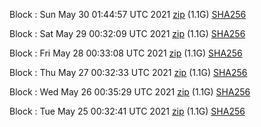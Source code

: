 Block [](https://testnet-insight.dashevo.org/insight/block/): Sun May 30 01:44:57 UTC 2021 [zip](https://dash-bootstrap.ams3.digitaloceanspaces.com/testnet/2021-05-30/bootstrap.dat.zip) (1.1G) [SHA256](https://dash-bootstrap.ams3.digitaloceanspaces.com/testnet/2021-05-30/sha256.txt)

Block [](https://testnet-insight.dashevo.org/insight/block/): Sat May 29 00:32:09 UTC 2021 [zip](https://dash-bootstrap.ams3.digitaloceanspaces.com/testnet/2021-05-29/bootstrap.dat.zip) (1.1G) [SHA256](https://dash-bootstrap.ams3.digitaloceanspaces.com/testnet/2021-05-29/sha256.txt)

Block [](https://testnet-insight.dashevo.org/insight/block/): Fri May 28 00:33:08 UTC 2021 [zip](https://dash-bootstrap.ams3.digitaloceanspaces.com/testnet/2021-05-28/bootstrap.dat.zip) (1.1G) [SHA256](https://dash-bootstrap.ams3.digitaloceanspaces.com/testnet/2021-05-28/sha256.txt)

Block [](https://testnet-insight.dashevo.org/insight/block/): Thu May 27 00:32:33 UTC 2021 [zip](https://dash-bootstrap.ams3.digitaloceanspaces.com/testnet/2021-05-27/bootstrap.dat.zip) (1.1G) [SHA256](https://dash-bootstrap.ams3.digitaloceanspaces.com/testnet/2021-05-27/sha256.txt)

Block [](https://testnet-insight.dashevo.org/insight/block/): Wed May 26 00:35:29 UTC 2021 [zip](https://dash-bootstrap.ams3.digitaloceanspaces.com/testnet/2021-05-26/bootstrap.dat.zip) (1.1G) [SHA256](https://dash-bootstrap.ams3.digitaloceanspaces.com/testnet/2021-05-26/sha256.txt)

Block [](https://testnet-insight.dashevo.org/insight/block/): Tue May 25 00:32:41 UTC 2021 [zip](https://dash-bootstrap.ams3.digitaloceanspaces.com/testnet/2021-05-25/bootstrap.dat.zip) (1.1G) [SHA256](https://dash-bootstrap.ams3.digitaloceanspaces.com/testnet/2021-05-25/sha256.txt)

